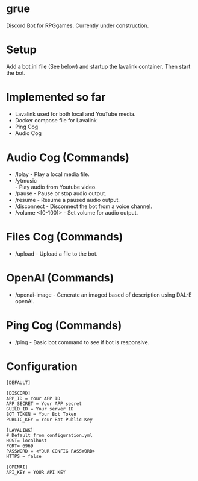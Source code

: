 # grue
Discord Bot for RPGgames. Currently under construction.

# Setup
Add a bot.ini file (See below) and startup the lavalink container. Then
start the bot.

# Implemented so far
* Lavalink used for both local and YouTube media.
* Docker compose file for Lavalink
* Ping Cog
* Audio Cog

# Audio Cog (Commands)
* /lplay <file> - Play a local media file.
* /ytmusic <search> - Play audio from Youtube video.
* /pause - Pause or stop audio output.
* /resume - Resume a paused audio output.
* /disconnect - Disconnect the bot from a voice channel.
* /volume <[0-100]> - Set volume for audio output.

# Files Cog (Commands)
* /upload <file> - Upload a file to the bot.

# OpenAI (Commands)
* /openai-image <desc> - Generate an imaged based of description using DAL-E openAI.


# Ping Cog (Commands)
* /ping - Basic bot command to see if bot is responsive.

# Configuration
```
[DEFAULT]

[DISCORD]
APP_ID = Your APP ID
APP_SECRET = Your APP secret
GUILD_ID = Your server ID
BOT_TOKEN = Your Bot Token
PUBLIC_KEY = Your Bot Public Key

[LAVALINK]
# Default from configuration.yml
HOST= localhost
PORT= 6969
PASSWORD = <YOUR CONFIG PASSWORD>
HTTPS = false

[OPENAI]
API_KEY = YOUR API KEY
```